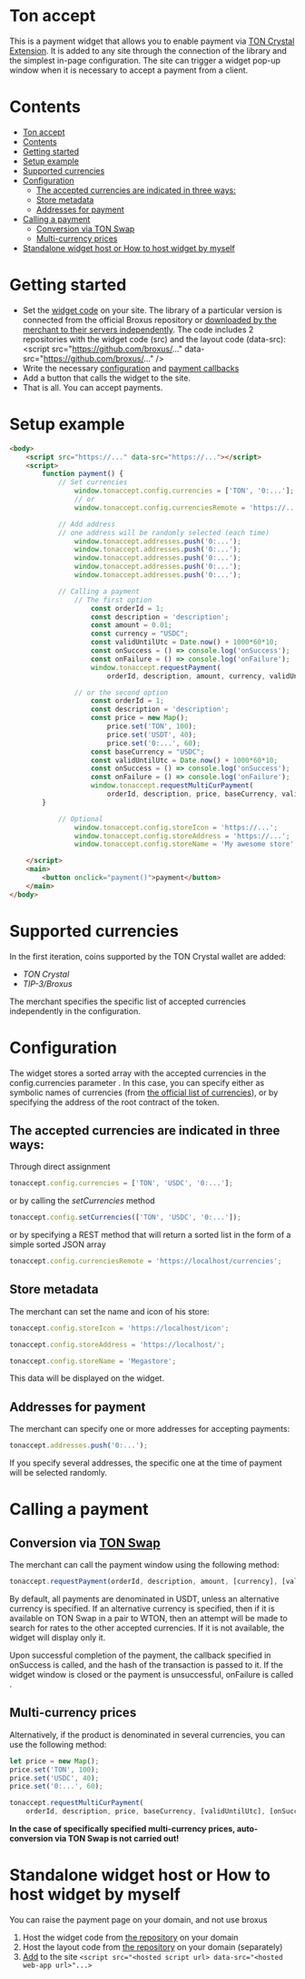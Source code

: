 # Ton accept

This is a payment widget that allows you to enable payment via [TON Crystal Extension](https://l1.broxus.com/freeton/wallet).
It is added to any site through the connection of the library and the simplest in-page configuration.
The site can trigger a widget pop-up window when it is necessary to accept a payment from a client.


# Contents

- [Ton accept](#ton-accept)
- [Contents](#contents)
- [Getting started](#getting-started)
- [Setup example](#setup-example)
- [Supported currencies](#supported-currencies)
- [Configuration](#сonfiguration)
    - [The accepted currencies are indicated in three ways:](#the-accepted-currencies-are-indicated-in-three-ways)
    - [Store metadata](#store-metadata)
    - [Addresses for payment](#addresses-for-payment)
- [Calling a payment](#calling-a-payment)
    - [Conversion via TON Swap](#conversion-via-ton-swap)
    - [Multi-currency prices](#multi-currency-prices)
- [Standalone widget host or How to host widget by myself](#standalone-widget-host-or-how-to-host-widget-by-myself)


# Getting started

<!-- - Install [the widget](https://chrome.google.com/webstore/detail/ton-crystal-wallet/cgeeodpfagjceefieflmdfphplkenlfk) -->
- Set the [widget code](##standalone-widget-host-or-how-to-host-widget-by-myself) on your site. The library of a particular version is connected from the official Broxus repository or [downloaded by the merchant to their servers independently](#standalone-widget-host-or-how-to-host-widget-by-myself). The code includes 2 repositories with the widget code (src) and the layout code (data-src):
    \<script src="https://github.com/broxus/..."  data-src="https://github.com/broxus/..." \/\>
- Write the necessary [configuration](#configuration) and [payment callbacks](#calling-a-payment)
- Add a button that calls the widget to the site.
- That is all. You can accept payments.

# Setup example


```html
<body>
    <script src="https://..." data-src="https://..."></script>
    <script>
        function payment() {
            // Set currencies
                window.tonaccept.config.currencies = ['TON', '0:...'];
                // or
                window.tonaccept.config.currenciesRemote = 'https://...';

            // Add address
            // one address will be randomly selected (each time)
                window.tonaccept.addresses.push('0:...');
                window.tonaccept.addresses.push('0:...');
                window.tonaccept.addresses.push('0:...');
                window.tonaccept.addresses.push('0:...');
                window.tonaccept.addresses.push('0:...');

            // Calling a payment
                // The first option
                    const orderId = 1;
                    const description = 'description';
                    const amount = 0.01;
                    const currency = "USDC";
                    const validUntilUtc = Date.now() + 1000*60*10;
                    const onSuccess = () => console.log('onSuccess');
                    const onFailure = () => console.log('onFailure');
                    window.tonaccept.requestPayment(
                        orderId, description, amount, currency, validUntilUtc, onSuccess, onFailure);

                // or the second option
                    const orderId = 1;
                    const description = 'description';
                    const price = new Map();
                        price.set('TON', 100);
                        price.set('USDT', 40);
                        price.set('0:...', 60);
                    const baseCurrency = "USDC";
                    const validUntilUtc = Date.now() + 1000*60*10;
                    const onSuccess = () => console.log('onSuccess');
                    const onFailure = () => console.log('onFailure');
                    window.tonaccept.requestMultiCurPayment(
                        orderId, description, price, baseCurrency, validUntilUtc, onSuccess, onFailure);
        }

            // Optional
                window.tonaccept.config.storeIcon = 'https://...';
                window.tonaccept.config.storeAddress = 'https://...';
                window.tonaccept.config.storeName = 'My awesome store';

    </script>
    <main>
        <button onclick="payment()">payment</button>
    </main>
</body>
```



# Supported currencies

In the first iteration, coins supported by the TON Crystal wallet are added:
- *TON Crystal*
- *TIP-3/Broxus*

The merchant specifies the specific list of accepted currencies independently in the configuration.


# Configuration

The widget stores a sorted array with the accepted currencies in the config.currencies parameter . In this case, you can specify either as symbolic names of currencies (from [the official list of currencies](https://github.com/broxus/ton-assets/blob/master/manifest.json)), or by specifying the address of the root contract of the token.



## The accepted currencies are indicated in three ways:

Through direct assignment

```javascript
tonaccept.config.currencies = ['TON', 'USDC', '0:...'];
```

or by calling the *setCurrencies* method

```javascript
tonaccept.config.setCurrencies(['TON', 'USDC', '0:...']);
```
or by specifying a REST method that will return a sorted list in the form of a simple sorted JSON array

```javascript
tonaccept.config.currenciesRemote = 'https://localhost/currencies';
```


## Store metadata

The merchant can set the name and icon of his store:

```javascript
tonaccept.config.storeIcon = 'https://localhost/icon';

tonaccept.config.storeAddress = 'https://localhost/';

tonaccept.config.storeName = 'Megastore';
```

This data will be displayed on the widget.


## Addresses for payment

The merchant can specify one or more addresses for accepting payments:

```javascript
tonaccept.addresses.push('0:...');
```
If you specify several addresses, the specific one at the time of payment will be selected randomly.



# Calling a payment


## Conversion via [TON Swap](https://tonswap.io/)

The merchant can call the payment window using the following method:

```javascript
tonaccept.requestPayment(orderId, description, amount, [currency], [validUntilUtc], [onSuccess], [onFailure]);
```

By default, all payments are denominated in USDT, unless an alternative currency is specified. If an alternative currency is specified, then if it is available on TON Swap in a pair to WTON, then an attempt will be made to search for rates to the other accepted currencies. If it is not available, the widget will display only it.

Upon successful completion of the payment, the callback specified in onSuccess is called, and the hash of the transaction is passed to it. If the widget window is closed
or the payment is unsuccessful, onFailure is called .



## Multi-currency prices

Alternatively, if the product is denominated in several currencies, you can use the following method:


```javascript
let price = new Map();
price.set('TON', 100);
price.set('USDC', 40);
price.set('0:...', 60);

tonaccept.requestMultiCurPayment(
    orderId, description, price, baseCurrency, [validUntilUtc], [onSuccess], [onFailure]);
```

**In the case of specifically specified multi-currency prices, auto-conversion via TON Swap is not carried out!**


# Standalone widget host or How to host widget by myself
You can raise the payment page on your domain, and not use broxus

1. Host the widget code from [the repository](#) on your domain
2. Host the layout code from [the repository](#) on your domain (separately)
3. [Add](#setup-example) to the site ``` <script src="<hosted script url> data-src="<hosted web-app url>"...> ```

